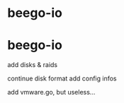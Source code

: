 # beego-io
# beego-io



add disks & raids

continue disk format
add config infos

add vmware.go, but useless...
